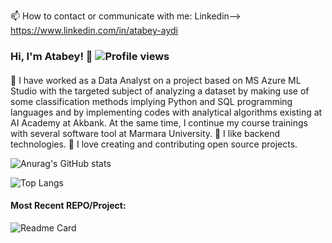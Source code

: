 

📫 How to contact or communicate with me: Linkedin--> https://www.linkedin.com/in/atabey-aydi

### Hi, I'm Atabey! 👋 ![Profile views](https://gpvc.arturio.dev/atabeyaydi)

#### 
🔭 I have worked as a Data Analyst on a project based on MS Azure ML Studio with the targeted subject of analyzing a dataset by making use of some classification methods implying Python and SQL programming languages and by implementing codes with analytical algorithms existing at AI Academy at Akbank. At the same time, I continue my course trainings with several software tool at Marmara University. 
🌱 I like backend technologies.
🤔 I love creating and contributing open source projects.

![Anurag's GitHub stats](https://github-readme-stats.vercel.app/api?username=atabeyaydi&show_icons=true&theme=red&count_private=FALSE)

![Top Langs](https://github-readme-stats.vercel.app/api/top-langs/?username=atabeyaydi&layout=compact&show_icons=true&theme=green)

#### Most Recent REPO/Project:

![Readme Card](https://github-readme-stats.vercel.app/api/pin/?username=atabeyaydi&repo=Python-Training-For-Cybersecurity&show_owner=TRUE&show_icons=true&theme=blue)


